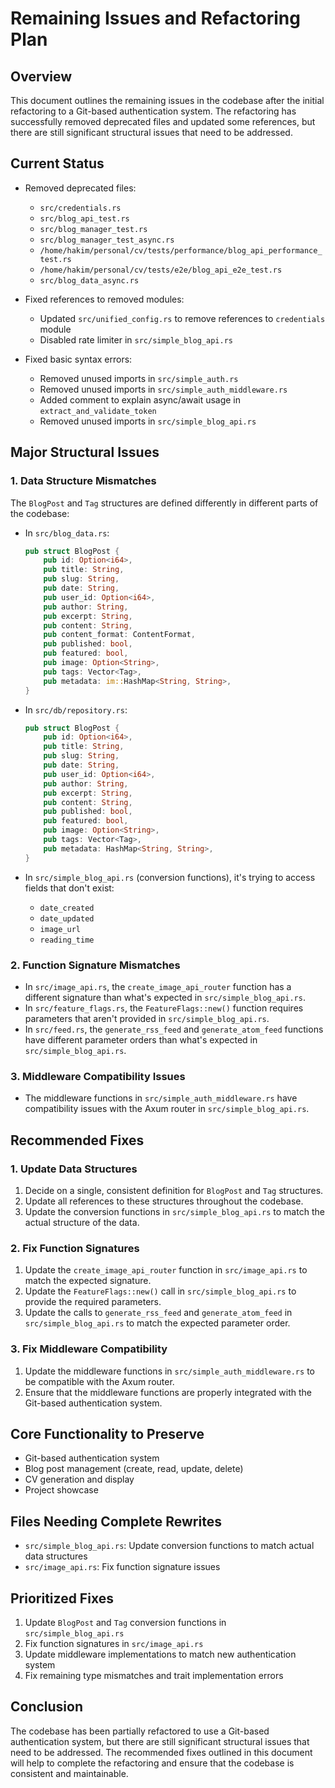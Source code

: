 # Remaining Issues and Refactoring Plan

## Overview

This document outlines the remaining issues in the codebase after the initial refactoring to a Git-based authentication system. The refactoring has successfully removed deprecated files and updated some references, but there are still significant structural issues that need to be addressed.

## Current Status

- Removed deprecated files:
  - `src/credentials.rs`
  - `src/blog_api_test.rs`
  - `src/blog_manager_test.rs`
  - `src/blog_manager_test_async.rs`
  - `/home/hakim/personal/cv/tests/performance/blog_api_performance_test.rs`
  - `/home/hakim/personal/cv/tests/e2e/blog_api_e2e_test.rs`
  - `src/blog_data_async.rs`

- Fixed references to removed modules:
  - Updated `src/unified_config.rs` to remove references to `credentials` module
  - Disabled rate limiter in `src/simple_blog_api.rs`

- Fixed basic syntax errors:
  - Removed unused imports in `src/simple_auth.rs`
  - Removed unused imports in `src/simple_auth_middleware.rs`
  - Added comment to explain async/await usage in `extract_and_validate_token`
  - Removed unused imports in `src/simple_blog_api.rs`

## Major Structural Issues

### 1. Data Structure Mismatches

The `BlogPost` and `Tag` structures are defined differently in different parts of the codebase:

- In `src/blog_data.rs`:
  ```rust
  pub struct BlogPost {
      pub id: Option<i64>,
      pub title: String,
      pub slug: String,
      pub date: String,
      pub user_id: Option<i64>,
      pub author: String,
      pub excerpt: String,
      pub content: String,
      pub content_format: ContentFormat,
      pub published: bool,
      pub featured: bool,
      pub image: Option<String>,
      pub tags: Vector<Tag>,
      pub metadata: im::HashMap<String, String>,
  }
  ```

- In `src/db/repository.rs`:
  ```rust
  pub struct BlogPost {
      pub id: Option<i64>,
      pub title: String,
      pub slug: String,
      pub date: String,
      pub user_id: Option<i64>,
      pub author: String,
      pub excerpt: String,
      pub content: String,
      pub published: bool,
      pub featured: bool,
      pub image: Option<String>,
      pub tags: Vector<Tag>,
      pub metadata: HashMap<String, String>,
  }
  ```

- In `src/simple_blog_api.rs` (conversion functions), it's trying to access fields that don't exist:
  - `date_created`
  - `date_updated`
  - `image_url`
  - `reading_time`

### 2. Function Signature Mismatches

- In `src/image_api.rs`, the `create_image_api_router` function has a different signature than what's expected in `src/simple_blog_api.rs`.
- In `src/feature_flags.rs`, the `FeatureFlags::new()` function requires parameters that aren't provided in `src/simple_blog_api.rs`.
- In `src/feed.rs`, the `generate_rss_feed` and `generate_atom_feed` functions have different parameter orders than what's expected in `src/simple_blog_api.rs`.

### 3. Middleware Compatibility Issues

- The middleware functions in `src/simple_auth_middleware.rs` have compatibility issues with the Axum router in `src/simple_blog_api.rs`.

## Recommended Fixes

### 1. Update Data Structures

1. Decide on a single, consistent definition for `BlogPost` and `Tag` structures.
2. Update all references to these structures throughout the codebase.
3. Update the conversion functions in `src/simple_blog_api.rs` to match the actual structure of the data.

### 2. Fix Function Signatures

1. Update the `create_image_api_router` function in `src/image_api.rs` to match the expected signature.
2. Update the `FeatureFlags::new()` call in `src/simple_blog_api.rs` to provide the required parameters.
3. Update the calls to `generate_rss_feed` and `generate_atom_feed` in `src/simple_blog_api.rs` to match the expected parameter order.

### 3. Fix Middleware Compatibility

1. Update the middleware functions in `src/simple_auth_middleware.rs` to be compatible with the Axum router.
2. Ensure that the middleware functions are properly integrated with the Git-based authentication system.

## Core Functionality to Preserve

- Git-based authentication system
- Blog post management (create, read, update, delete)
- CV generation and display
- Project showcase

## Files Needing Complete Rewrites

- `src/simple_blog_api.rs`: Update conversion functions to match actual data structures
- `src/image_api.rs`: Fix function signature issues

## Prioritized Fixes

1. Update `BlogPost` and `Tag` conversion functions in `src/simple_blog_api.rs`
2. Fix function signatures in `src/image_api.rs`
3. Update middleware implementations to match new authentication system
4. Fix remaining type mismatches and trait implementation errors

## Conclusion

The codebase has been partially refactored to use a Git-based authentication system, but there are still significant structural issues that need to be addressed. The recommended fixes outlined in this document will help to complete the refactoring and ensure that the codebase is consistent and maintainable.